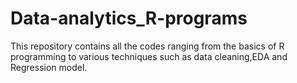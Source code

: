 # Data-analytics_R-programs
This repository contains all the codes ranging from the basics of R programming to various techniques such as data cleaning,EDA and Regression model.
